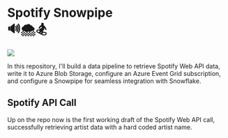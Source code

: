 <H1> Spotify Snowpipe
</br>🔊🌨️🏂 </H1>

<div class="tenor-gif-embed" data-postid="3564085" data-share-method="host" data-aspect-ratio="1.80952" data-width="100%">
  <img src="https://i.gifer.com/embedded/download/10LT.gif">
    </div>

<p> In this repository, I'll build a data pipeline to retrieve Spotify Web API data, write it to Azure Blob Storage, configure an Azure Event Grid subscription, and configure a Snowpipe for seamless integration with Snowflake.</p>
<h2>Spotify API Call</h2>
<p> Up on the repo now is the first working draft of the Spotify Web API call, successfully retrieving artist data with a hard coded artist name.</p>
